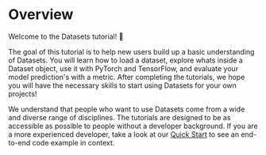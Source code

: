 # Overview

Welcome to the Datasets tutorial! 🤗

The goal of this tutorial is to help new users build up a basic understanding of Datasets. You will learn how to load a dataset, explore whats inside a Dataset object, use it with PyTorch and TensorFlow, and evaluate your model prediction's with a metric. After completing the tutorials, we hope you will have the necessary skills to start using Datasets for your own projects!

We understand that people who want to use Datasets come from a wide and diverse range of disciplines. The tutorials are designed to be as accessible as possible to people without a developer background. If you are a more experienced developer, take a look at our [Quick Start](../quickstart.rst) to see an end-to-end code example in context.
